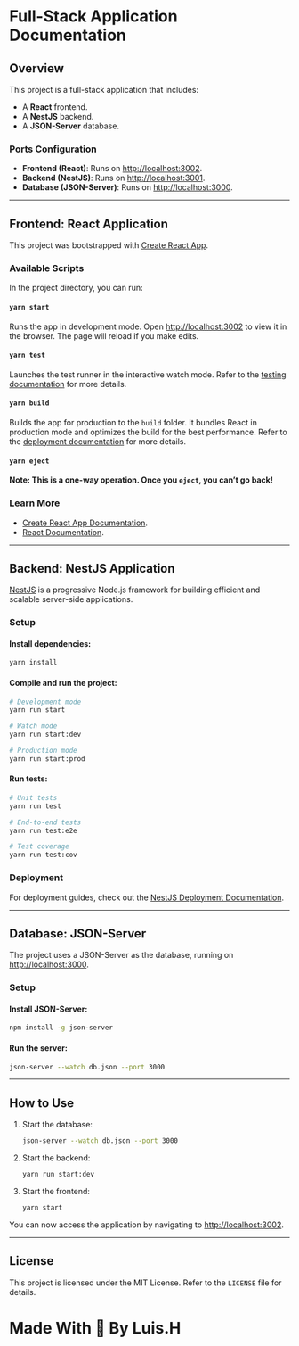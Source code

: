 # Full-Stack Application Documentation

## Overview
This project is a full-stack application that includes:
- A **React** frontend.
- A **NestJS** backend.
- A **JSON-Server** database.

### Ports Configuration
- **Frontend (React)**: Runs on [http://localhost:3002](http://localhost:3002).
- **Backend (NestJS)**: Runs on [http://localhost:3001](http://localhost:2001).
- **Database (JSON-Server)**: Runs on [http://localhost:3000](http://localhost:3000).

---

## Frontend: React Application

This project was bootstrapped with [Create React App](https://github.com/facebook/create-react-app).

### Available Scripts

In the project directory, you can run:

#### `yarn start`
Runs the app in development mode. Open [http://localhost:3002](http://localhost:3002) to view it in the browser. The page will reload if you make edits.

#### `yarn test`
Launches the test runner in the interactive watch mode. Refer to the [testing documentation](https://facebook.github.io/create-react-app/docs/running-tests) for more details.

#### `yarn build`
Builds the app for production to the `build` folder. It bundles React in production mode and optimizes the build for the best performance. Refer to the [deployment documentation](https://facebook.github.io/create-react-app/docs/deployment) for more details.

#### `yarn eject`
**Note: This is a one-way operation. Once you `eject`, you can’t go back!**

### Learn More

- [Create React App Documentation](https://facebook.github.io/create-react-app/docs/getting-started).
- [React Documentation](https://reactjs.org/).

---

## Backend: NestJS Application

[NestJS](https://nestjs.com/) is a progressive Node.js framework for building efficient and scalable server-side applications.

### Setup

#### Install dependencies:
```bash
yarn install
```

#### Compile and run the project:
```bash
# Development mode
yarn run start

# Watch mode
yarn run start:dev

# Production mode
yarn run start:prod
```

#### Run tests:
```bash
# Unit tests
yarn run test

# End-to-end tests
yarn run test:e2e

# Test coverage
yarn run test:cov
```

### Deployment
For deployment guides, check out the [NestJS Deployment Documentation](https://docs.nestjs.com/deployment).

---

## Database: JSON-Server

The project uses a JSON-Server as the database, running on [http://localhost:3000](http://localhost:3000).

### Setup
#### Install JSON-Server:
```bash
npm install -g json-server
```

#### Run the server:
```bash
json-server --watch db.json --port 3000
```

---

## How to Use
1. Start the database:
   ```bash
   json-server --watch db.json --port 3000
   ```
2. Start the backend:
   ```bash
   yarn run start:dev
   ```
3. Start the frontend:
   ```bash
   yarn start
   ```

You can now access the application by navigating to [http://localhost:3002](http://localhost:3002).

---

## License
This project is licensed under the MIT License. Refer to the `LICENSE` file for details.

# Made With 🥔 By Luis.H
